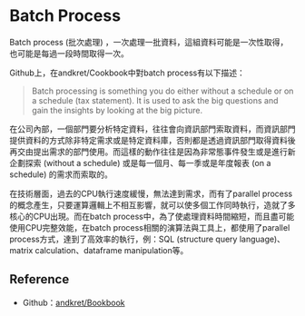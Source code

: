 # Batch Process

Batch process \(批次處理\) ，一次處理一批資料，這組資料可能是一次性取得，也可能是每過一段時間取得一次。

Github上，在andkret/Cookbook中對batch process有以下描述：

> Batch processing is something you do either without a schedule or on a schedule \(tax statement\). It is used to ask the big questions and gain the insights by looking at the big picture.

在公司內部，一個部門要分析特定資料，往往會向資訊部門索取資料，而資訊部門提供資料的方式除非特定需求或是特定資料庫，否則都是透過資訊部門取得資料後再交由提出需求的部門使用。而這樣的動作往往是因為非常態事件發生或是進行新企劃探索 \(without a schedule\) 或是每一個月、每一季或是年度報表 \(on a schedule\) 的需求而索取的。

在技術層面，過去的CPU執行速度緩慢，無法達到需求，而有了parallel process的概念產生，只要運算邏輯上不相互影響，就可以使多個工作同時執行，造就了多核心的CPU出現。而在batch process中，為了使處理資料時間縮短，而且盡可能使用CPU完整效能，在batch process相關的演算法與工具上，都使用了parallel process方式，達到了高效率的執行，例：SQL \(structure query language\)、matrix calculation、dataframe manipulation等。

## Reference

* Github：[andkret/Bookbook](https://github.com/andkret/Cookbook)

